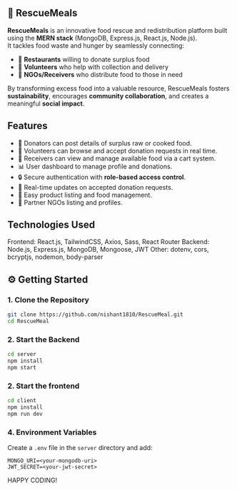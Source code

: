 ## 🚀 RescueMeals

**RescueMeals** is an innovative food rescue and redistribution platform built using the **MERN stack** (MongoDB, Express.js, React.js, Node.js).  
It tackles food waste and hunger by seamlessly connecting:

- 🏪 **Restaurants** willing to donate surplus food  
- 🙋 **Volunteers** who help with collection and delivery  
- 🏥 **NGOs/Receivers** who distribute food to those in need

By transforming excess food into a valuable resource, RescueMeals fosters **sustainability**, encourages **community collaboration**, and creates a meaningful **social impact**.


## Features

- 🍱 Donators can post details of surplus raw or cooked food.
- 🤝 Volunteers can browse and accept donation requests in real time.
- 🛒 Receivers can view and manage available food via a cart system.
- 📊 User dashboard to manage profile and donations.
- 🔒 Secure authentication with **role-based access control**.
- 🔔 Real-time updates on accepted donation requests.
- 🧾 Easy product listing and food management.
- 🏥 Partner NGOs listing and profiles.


## Technologies Used

Frontend:   React.js, TailwindCSS, Axios, Sass, React Router
Backend:    Node.js, Express.js, MongoDB, Mongoose, JWT
Other:      dotenv, cors, bcryptjs, nodemon, body-parser

## ⚙️ Getting Started

### 1. Clone the Repository

```bash
git clone https://github.com/nishant1810/RescueMeal.git
cd RescueMeal
```

### 2. Start the Backend

```bash
cd server
npm install
npm start
```

###

### 2. Start the frontend

```bash
cd client
npm install
npm run dev
```

### 4. Environment Variables

Create a `.env` file in the `server` directory and add:

```
MONGO_URI=<your-mongodb-uri>
JWT_SECRET=<your-jwt-secret>
```

HAPPY CODING!
